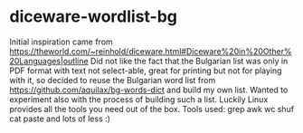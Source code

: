 # diceware-wordlist-bg
Initial inspiration came from https://theworld.com/~reinhold/diceware.html#Diceware%20in%20Other%20Languages|outline
Did not like the fact that the Bulgarian list was only in PDF format with text not select-able, great for printing but not for playing with it,
so decided to reuse the Bulgarian word list from https://github.com/aquilax/bg-words-dict and build my own list.
Wanted to experiment also with the process of building such a list.
Luckily Linux provides all the tools you need out of the box.
Tools used:
grep
awk
wc
shuf
cat
paste
and lots of less :)
